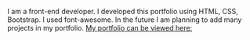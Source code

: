 I am a front-end developer. I developed this portfolio using HTML, CSS, Bootstrap.
I used font-awesome. In the future I am planning to add many projects in my portfolio.
[My portfolio can be viewed here:](https://hema35.github.io/hemaportfolio.github.io/)
